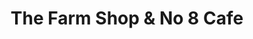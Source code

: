 ---
title: "The Farm Shop & No 8 Cafe"
url: /bembridge/the-farm-shop-und-no-8-cafe/
shop: Gemüse & Obst
---
